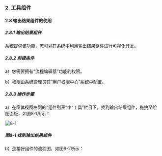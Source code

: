 ### 2. 工具组件

#### 2.8 输出结果组件的使用

##### 2.8.1 输出结果组件

系统提供该功能，您可以在系统中利用输出结果组件进行可视化开发。

##### 2.8.2 前提条件

a）您需要拥有“流程编辑器”功能的权限。

b）权限由系统管理员在“用户权限中心”系统中配置。

##### 2.8.3 操作步骤

a）在窗体视图左侧的“组件列表”中“工具”栏目下，找到输出结果组件，拖拽至绘图面板，如图8-1所示：

![8-1](https://www.feisuanyz.com/fsimage/zc-image/cz_22_1_1_01.png)

##### 图8-1 找到输出结果组件

b）连接好组件的流程图，如图8-2所示：

